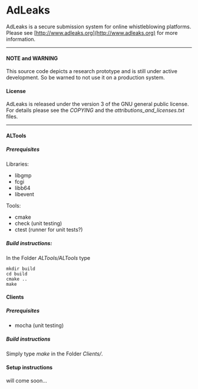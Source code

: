 AdLeaks
=======

AdLeaks is a secure submission system for online whistleblowing platforms. Please see [http://www.adleaks.org](http://www.adleaks.org) for more information.

---

#### NOTE and WARNING
This source code depicts a research prototype and is still under active development. So be warned to not use it on a production system.

#### License
AdLeaks is released under the version 3 of the GNU general public license. For details please see the *COPYING* and 
the *attributions_and_licenses.txt* files.

---

#### ALTools
##### Prerequisites
Libraries:

* libgmp
* fcgi
* libb64
* libevent

Tools:

  * cmake
  * check (unit testing)
  * ctest (runner for unit tests?)

##### Build instructions:
In the Folder *ALTools/ALTools* type

    mkdir build
    cd build
    cmake ..
    make

#### Clients
##### Prerequisites
* mocha (unit testing)

##### Build instructions
Simply type *make* in the Folder *Clients/*.

#### Setup instructions
will come soon...
